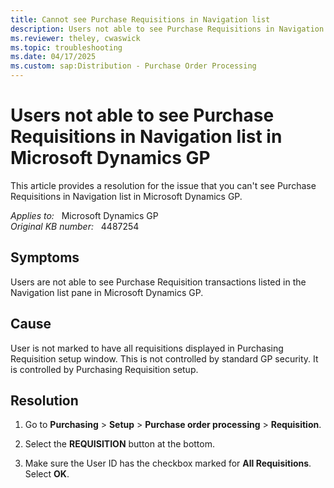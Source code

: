 ```yaml
---
title: Cannot see Purchase Requisitions in Navigation list
description: Users not able to see Purchase Requisitions in Navigation list in Microsoft Dynamics GP. Provides a resolution.
ms.reviewer: theley, cwaswick
ms.topic: troubleshooting
ms.date: 04/17/2025
ms.custom: sap:Distribution - Purchase Order Processing
---
```

# Users not able to see Purchase Requisitions in Navigation list in Microsoft Dynamics GP

This article provides a resolution for the issue that you can't see Purchase Requisitions in Navigation list in Microsoft Dynamics GP.

_Applies to:_ &nbsp; Microsoft Dynamics GP  
_Original KB number:_ &nbsp; 4487254

## Symptoms

Users are not able to see Purchase Requisition transactions listed in the Navigation list pane in Microsoft Dynamics GP.

## Cause

User is not marked to have all requisitions displayed in Purchasing Requisition setup window. This is not controlled by standard GP security. It is controlled by Purchasing Requisition setup.

## Resolution

1. Go to **Purchasing** > **Setup** > **Purchase order processing** > **Requisition**.

2. Select the **REQUISITION** button at the bottom.

3. Make sure the User ID has the checkbox marked for **All Requisitions**. Select **OK**.
